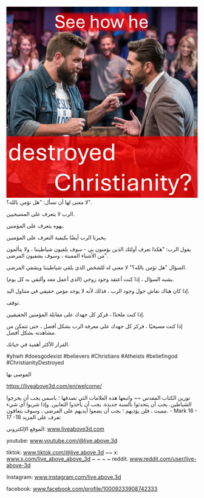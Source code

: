 ![Video cover image](../cover-square.jpeg)
لا معنى لها أن تسأل: "هل تؤمن بالله؟".

الرب لا يتعرف على المسيحيين.

يهوه يتعرف على المؤمنين.

يخبرنا الرب أيضًا بكيفية التعرف على المؤمنين.

يقول الرب: "هكذا تعرف أولئك الذين يؤمنون بي - سوف يلقيون شياطيننا ، ولا يتألمون من الأشياء المميتة ، وسوف يشفيون المرضى".

السؤال "هل تؤمن بالله؟" لا معنى له للشخص الذي يلقي شياطيننا ويشفي المرضى.

يشبه السؤال ، إذا كنت أعتقد وجود زوجي (الذي أعمل معه وألتقي به كل يوم).

إذا كان هناك نقاش حول وجود الرب ، فذلك لأنه لا يوجد مؤمن حقيقي في متناول اليد.

توقف.

إذا كنت ملحدًا ، فركز كل جهدك على مقابلة المؤمنين الحقيقيين.

إذا كنت مسيحيًا ، فركز كل جهدك على معرفة الرب بشكل أفضل ، حتى تتمكن من مشاهدته بشكل أفضل.

القرار الأكثر أهمية في حياتك.


#yhwh #doesgodexist #believers #Christians #Atheists #beliefingod #ChristianityDestroyed


الموصى بها

https://liveabove3d.com/en/welcome/


تورين الكتاب المقدس ~~ واتبعها هذه العلامات التي تصدقها ؛ باسمي يجب أن يخرجوا الشياطين. يجب أن يتحدثوا بألسنة جديدة. يجب أن يأخذوا الثعابين. وإذا شربوا أي شيء مميت ، فلن يؤذيهم ؛ يجب أن يضعوا أيديهم على المرضى ، وسوف يتعافون. - Mark 16 - 17 -18
تعرف على المزيد


الموقع الإلكتروني: www.liveabove3d.com

youtube: www.youtube.com/@live.above.3d

tiktok: www.tiktok.com/@live.above.3d ~~ x: www.x.com/live_above_above_3d ~ ~ ~ ~ reddit. www.reddit.com/user/live-above-3d

Instagram: www.instagram.com/live.above.3d

facebook: www.facebook.com/profile/10009233908742333


